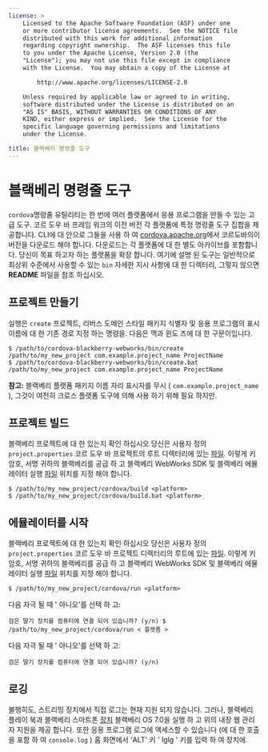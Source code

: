 ```yaml
---
license: >
    Licensed to the Apache Software Foundation (ASF) under one
    or more contributor license agreements.  See the NOTICE file
    distributed with this work for additional information
    regarding copyright ownership.  The ASF licenses this file
    to you under the Apache License, Version 2.0 (the
    "License"); you may not use this file except in compliance
    with the License.  You may obtain a copy of the License at

        http://www.apache.org/licenses/LICENSE-2.0

    Unless required by applicable law or agreed to in writing,
    software distributed under the License is distributed on an
    "AS IS" BASIS, WITHOUT WARRANTIES OR CONDITIONS OF ANY
    KIND, either express or implied.  See the License for the
    specific language governing permissions and limitations
    under the License.

title: 블랙베리 명령줄 도구
---
```


# 블랙베리 명령줄 도구

`cordova`명령줄 유틸리티는 한 번에 여러 플랫폼에서 응용 프로그램을 만들 수 있는 고급 도구. 코르 도우 바 프레임 워크의 이전 버전 각 플랫폼에 특정 명령줄 도구 집합을 제공합니다. CLI에 대 안으로 그들을 사용 하 여 [cordova.apache.org][1]에서 코르도바의이 버전을 다운로드 해야 합니다. 다운로드는 각 플랫폼에 대 한 별도 아카이브를 포함합니다. 당신이 목표 하고자 하는 플랫폼을 확장 합니다. 여기에 설명 된 도구는 일반적으로 최상위 수준에서 사용할 수 있는 `bin` 자세한 지시 사항에 대 한 디렉터리, 그렇지 않으면 **README** 파일을 참조 하십시오.

 [1]: http://cordova.apache.org

## 프로젝트 만들기

실행은 `create` 프로젝트, 리버스 도메인 스타일 패키지 식별자 및 응용 프로그램의 표시 이름에 대 한 기존 경로 지정 하는 명령을. 다음은 맥과 윈도 즈에 대 한 구문이입니다.

    $ /path/to/cordova-blackberry-webworks/bin/create /path/to/my_new_project com.example.project_name ProjectName
    $ /path/to/cordova-blackberry-webworks/bin/create.bat /path/to/my_new_project com.example.project_name ProjectName
    

**참고:** 블랙베리 플랫폼 패키지 이름 자리 표시자를 무시 ( `com.example.project_name` ), 그것이 여전히 크로스 플랫폼 도구에 의해 사용 하기 위해 필요 하지만.

## 프로젝트 빌드

블랙베리 프로젝트에 대 한 있는지 확인 하십시오 당신은 사용자 정의 `project.properties` 코르 도우 바 프로젝트의 루트 디렉터리에 있는 [파일](../../../cordova/file/fileobj/fileobj.html). 이렇게 키 암호, 서명 귀하의 블랙베리를 공급 하 고 블랙베리 WebWorks SDK 및 블랙베리 에뮬레이터 실행 [파일](../../../cordova/file/fileobj/fileobj.html) 위치를 지정 해야 합니다.

    $ /path/to/my_new_project/cordova/build <platform>
    $ /path/to/my_new_project/cordova/build.bat <platform>
    

## 에뮬레이터를 시작

블랙베리 프로젝트에 대 한 있는지 확인 하십시오 당신은 사용자 정의 `project.properties` 코르 도우 바 프로젝트 디렉터리의 루트에 있는 [파일](../../../cordova/file/fileobj/fileobj.html). 이렇게 키 암호, 서명 귀하의 블랙베리를 공급 하 고 블랙베리 WebWorks SDK 및 블랙베리 에뮬레이터 실행 [파일](../../../cordova/file/fileobj/fileobj.html) 위치를 지정 해야 합니다.

    $ /path/to/my_new_project/cordova/run <platform>
    

다음 자극 될 때 ' 아니오'를 선택 하 고:

    검은 딸기 장치를 컴퓨터에 연결 되어 있습니까? (y/n) $ /path/to/my_new_project/cordova/run < 플랫폼 >
    

다음 자극 될 때 ' 아니오'를 선택 하 고:

    검은 딸기 장치를 컴퓨터에 연결 되어 있습니까? (y/n)
    

## 로깅

불행히도, 스트리밍 장치에서 직접 로그는 현재 지원 되지 않습니다. 그러나, 블랙베리 플레이 북과 블랙베리 스마트폰 [장치](../../../cordova/device/device.html) 블랙베리 OS 7.0을 실행 하 고 위의 내장 웹 관리자 지원을 제공 합니다. 또한 응용 프로그램 로그에 액세스할 수 있습니다 (에 대 한 호출을 포함 하 여 `console.log` ) 홈 화면에서 'ALT' 키 ' lglg ' 키를 입력 하 여 장치에.